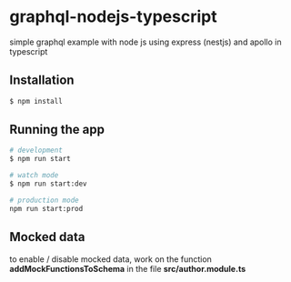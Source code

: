 # graphql-nodejs-typescript

simple graphql example with node js using express (nestjs) and apollo in typescript

## Installation

```bash
$ npm install
```

## Running the app

```bash
# development
$ npm run start

# watch mode
$ npm run start:dev

# production mode
npm run start:prod
```

## Mocked data

to enable / disable mocked data, work on the function **addMockFunctionsToSchema** in the file **src/author.module.ts**